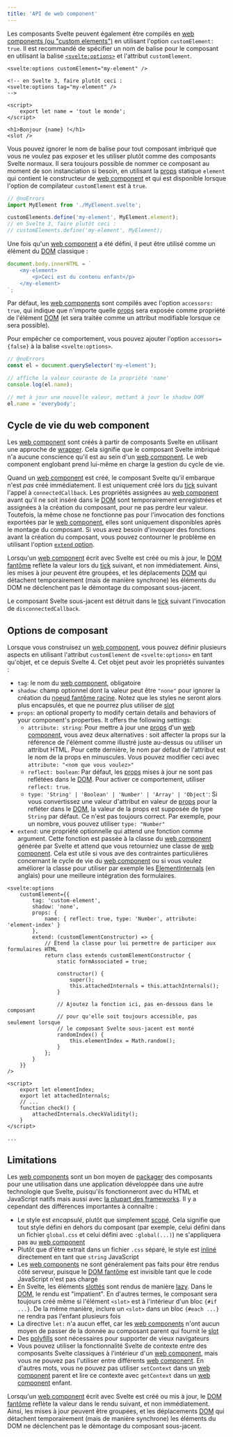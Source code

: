 ```yaml
---
title: 'API de web component'
---
```


Les composants Svelte peuvent également être compilés en [web components (ou "custom elements")](/docs/web#web-component) en utilisant l'option `customElement: true`. Il est recommandé de spécifier un nom de balise pour le composant en utilisant la balise [`<svelte:options>`](/docs/special-elements#svelte-options) et l'attribut `customElement`.

```svelte
<svelte:options customElement="my-element" />

<!-- en Svelte 3, faire plutôt ceci :
<svelte:options tag="my-element" />
-->

<script>
	export let name = 'tout le monde';
</script>

<h1>Bonjour {name} !</h1>
<slot />
```

Vous pouvez ignorer le nom de balise pour tout composant imbriqué que vous ne voulez pas exposer et les utiliser plutôt comme des composants Svelte normaux. Il sera toujours possible de nommer ce composant au moment de son instanciation si besoin, en utilisant la <span class="vo">[props](/docs/sveltejs#props)</span> statique `element` qui contient le constructeur de <span class="vo">[web component](/docs/web#web-component)</span> et qui est disponible lorsque l'option de compilateur `customElement` est à `true`.

```js
// @noErrors
import MyElement from './MyElement.svelte';

customElements.define('my-element', MyElement.element);
// en Svelte 3, faire plutôt ceci :
// customElements.define('my-element', MyElement);
```

Une fois qu'un <span class="vo">[web component](/docs/web#web-component)</span> a été défini, il peut être utilisé comme un élément du <span class="vo">[DOM](/docs/web#dom)</span> classique :

```js
document.body.innerHTML = `
	<my-element>
		<p>Ceci est du contenu enfant</p>
	</my-element>
`;
```

Par défaut, les <span class="vo">[web components](/docs/web#web-component)</span> sont compilés avec l'option `accessors: true`, qui indique que n'importe quelle [props](/docs/basic-markup#attributs-et-props) sera exposée comme propriété de l'élément <span class="vo">[DOM](/docs/web#dom)</span> (et sera traitée comme un attribut modifiable lorsque ce sera possible).

Pour empêcher ce comportement, vous pouvez ajouter l'option `accessors={false}` à la balise `<svelte:options>`.

```js
// @noErrors
const el = document.querySelector('my-element');

// affiche la valeur courante de la propriété 'name'
console.log(el.name);

// met à jour une nouvelle valeur, mettant à jour le shadow DOM
el.name = 'everybody';
```

## Cycle de vie du web component

Les <span class="vo">[web component](/docs/web#web-component)</span> sont créés à partir de composants Svelte en utilisant une approche de <span class="vo">[wrapper](/docs/development#wrapper)</span>. Cela signifie que le composant Svelte imbriqué n'a aucune conscience qu'il est au sein d'un <span class="vo">[web component](/docs/web#web-component)</span>. Le web component englobant prend lui-même en charge la gestion du cycle de vie.

Quand un <span class="vo">[web component](/docs/web#web-component)</span> est créé, le composant Svelte qu'il embarque n'est _pas_ créé immédiatement. Il est uniquement créé lors du <span class="vo">[tick](/docs/sveltejs#tick)</span> suivant l'appel à `connectedCallback`. Les propriétés assignées au <span class="vo">[web component](/docs/web#web-component)</span> avant qu'il ne soit inséré dans le <span class="vo">[DOM](/docs/web#dom)</span> sont temporairement enregistrées et assignées à la création du composant, pour ne pas perdre leur valeur. Toutefois, la même chose ne fonctionne pas pour l'invocation des fonctions exportées par le <span class="vo">[web component](/docs/web#web-component)</span>, elles sont uniquement disponibles après le montage du composant. Si vous avez besoin d'invoquer des fonctions avant la création du composant, vous pouvez contourner le problème en utilisant l'option [`extend` option](#component-options).

Lorsqu'un <span class="vo">[web component](/docs/web#web-component)</span> écrit avec Svelte est créé ou mis à jour, le <span class="vo">[DOM fantôme](/docs/javascript#shadow-dom)</span> reflète la valeur lors du <span class="vo">[tick](/docs/sveltejs#tick)</span> suivant, et non immédiatement. Ainsi, les mises à jour peuvent être groupées, et les déplacements <span class="vo">[DOM](/docs/web#dom)</span> qui détachent temporairement (mais de manière synchrone) les éléments du DOM ne déclenchent pas le démontage du composant sous-jacent.

Le composant Svelte sous-jacent est détruit dans le <span class="vo">[tick](/docs/sveltejs#tick)</span> suivant l'invocation de `disconnectedCallback`.

## Options de composant

Lorsque vous construisez un <span class="vo">[web component](/docs/web#web-component)</span>, vous pouvez définir plusieurs aspects en utilisant l'attribut `customElement` de `<svelte:options>` en tant qu'objet, et ce depuis Svelte 4. Cet objet peut avoir les propriétés suivantes :

- `tag`: le nom du <span class="vo">[web component](/docs/web#web-component)</span>, obligatoire
- `shadow`: champ optionnel dont la valeur peut être `"none"` pour ignorer la création du [noeud fantôme racine](/docs/javascript#shadow-dom). Notez que les styles ne seront alors plus encapsulés, et que ne pourrez plus utiliser de <span class="vo">[slot](/docs/sveltejs#slot)</span>
- `props`: an optional property to modify certain details and behaviors of your component's properties. It offers the following settings:
	- `attribute: string`: Pour mettre à jour une <span class="vo">[props](/docs/sveltejs#props)</span> d'un <span class="vo">[web component](/docs/web#web-component)</span>, vous avez deux alternatives : soit affecter la props sur la référence de l'élément comme illustré juste au-dessus ou utiliser un attribut HTML. Pour cette dernière, le nom par défaut de l'attribut est le nom de la props en minuscules. Vous pouvez modifier ceci avec `attribute: "<nom que vous voulez>"`
	- `reflect: boolean`: Par défaut, les <span class="vo">[props](/docs/sveltejs#props)</span> mises à jour ne sont pas reflétées dans le <span class="vo">[DOM](/docs/web#dom)</span>. Pour activer ce comportement, utiliser `reflect: true`.
	- `type: 'String' | 'Boolean' | 'Number' | 'Array' | 'Object'`: Si vous convertissez une valeur d'attribut en valeur de <span class="vo">[props](/docs/sveltejs#props)</span> pour la refléter dans le <span class="vo">[DOM](/docs/web#dom)</span>, la valeur de la props est supposée de type `String` par défaut. Ce n'est pas toujours correct. Par exemple, pour un nombre, vous pouvez utiliser `type: "Number"`
- `extend`: une propriété optionnelle qui attend une fonction comme argument. Cette fonction est passée à la classe du <span class="vo">[web component](/docs/web#web-component)</span> générée par Svelte et attend que vous retourniez une classe de <span class="vo">[web component](/docs/web#web-component)</span>. Cela est utile si vous ave des contraintes particulières concernant le cycle de vie du <span class="vo">[web component](/docs/web#web-component)</span> ou si vous voulez améliorer la classe pour utiliser par exemple les [ElementInternals](https://developer.mozilla.org/en-US/docs/Web/API/ElementInternals#examples) (en anglais) pour une meilleure intégration des formulaires.

```svelte
<svelte:options
	customElement={{
		tag: 'custom-element',
		shadow: 'none',
		props: {
			name: { reflect: true, type: 'Number', attribute: 'element-index' }
		},
		extend: (customElementConstructor) => {
			// Étend la classe pour lui permettre de participer aux formulaires HTML
			return class extends customElementConstructor {
				static formAssociated = true;

				constructor() {
					super();
					this.attachedInternals = this.attachInternals();
				}

				// Ajoutez la fonction ici, pas en-dessous dans le composant
				// pour qu'elle soit toujours accessible, pas seulement lorsque
				// le composant Svelte sous-jacent est monté
				randomIndex() {
					this.elementIndex = Math.random();
				}
			};
		}
	}}
/>

<script>
	export let elementIndex;
	export let attachedInternals;
	// ...
	function check() {
		attachedInternals.checkValidity();
	}
</script>

...
```

## Limitations

Les <span class="vo">[web components](/docs/web#web-component)</span> sont un bon moyen de <span class="vo">[packager](/docs/web#bundler-packager)</span> des composants pour une utilisation dans une application développée dans une autre technologie que Svelte, puisqu'ils fonctionneront avec du HTML et JavaScript natifs mais aussi avec [la plupart des frameworks](https://custom-elements-everywhere.com/). Il y a cependant des différences importantes à connaître :

- Le style est _encapsulé_, plutôt que simplement <span class="vo">[scopé](/docs/development#scope)</span>. Cela signifie que tout style défini en dehors du composant (par exemple, celui défini dans un fichier `global.css` et celui défini avec `:global(...)`) ne s'appliquera pas au <span class="vo">[web component](/docs/web#web-component)</span>
- Plutôt que d'être extrait dans un fichier `.css` séparé, le style est <span class="vo">[inliné](/docs/javascript#inline)</span> directement en tant que `string` JavaScript
- Les <span class="vo">[web components](/docs/web#web-component)</span> ne sont généralement pas faits pour être rendus côté serveur, puisque le <span class="vo">[DOM fantôme](/docs/javascript#shadow-dom)</span> est invisible tant que le code JavaScript n'est pas chargé
- En Svelte, les éléments <span class="vo">[slottés](/docs/sveltejs#slot)</span> sont rendus de manière <span class="vo">[lazy](/docs/web#lazy-loading)</span>. Dans le <span class="vo">[DOM](/docs/web#dom)</span>, le rendu est "impatient". En d'autres termes, le composant sera toujours créé même si l'élément `<slot>` est à l'intérieur d'un bloc `{#if ...}`. De la même manière, inclure un `<slot>` dans un bloc `{#each ...}` ne rendra pas l'enfant plusieurs fois
- La directive `let:` n'a aucun effet, car les <span class="vo">[web components](/docs/web#web-component)</span> n'ont aucun moyen de passer de la donnée au composant parent qui fournit le <span class="vo">[slot](/docs/sveltejs#slot)</span>
- Des <span class="vo">[polyfills](/docs/javascript#polyfill)</span> sont nécessaires pour supporter de vieux navigateurs
- Vous pouvez utiliser la fonctionnalité Svelte de contexte entre des composants Svelte classiques à l'intérieur d'un <span class="vo">[web component](/docs/web#web-component)</span>, mais vous ne pouvez pas l'utiliser entre différents <span class="vo">[web component](/docs/web#web-component)</span>. En d'autres mots, vous ne pouvez pas utiliser `setContext` dans un <span class="vo">[web component](/docs/web#web-component)</span> parent et lire ce contexte avec `getContext` dans un <span class="vo">[web component](/docs/web#web-component)</span> enfant.

Lorsqu'un <span class="vo">[web component](/docs/web#web-component)</span> écrit avec Svelte est créé ou mis à jour, le <span class="vo">[DOM fantôme](/docs/javascript#shadow-dom)</span> reflète la valeur dans le rendu suivant, et non immédiatement. Ainsi, les mises à jour peuvent être groupées, et les déplacements <span class="vo">[DOM](/docs/web#dom)</span> qui détachent temporairement (mais de manière synchrone) les éléments du DOM ne déclenchent pas le démontage du composant sous-jacent.
